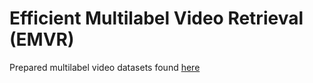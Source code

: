 # Efficient Multilabel Video Retrieval (EMVR)

Prepared multilabel video datasets found [here](https://drive.google.com/drive/folders/1lguBTx40VUWDHV18eL_h63MwLUbJ9CK9?usp=sharing)
